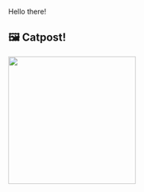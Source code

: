 Hello there!



## 🖼️ Catpost!

<sub>
    <img src="https://cdn2.thecatapi.com/images/8b5.jpg" height="256">
</sub>

